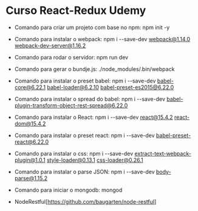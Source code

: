 # Curso React-Redux Udemy

* Comando para criar um projeto com base no npm: npm init -y
* Comando para instalar o webpack: npm i --save-dev webpack@1.14.0 webpack-dev-server@1.16.2
* Comando para rodar o servidor: npm run dev
* Comando para gerar o bundje.js: ./node_modules/.bin/webpack
* Comando para instalar o preset babel: npm i --save-dev babel-core@6.22.1 babel-loader@6.2.10 babel-preset-es2015@6.22.0
* Comando para instalar o spread do babel: npm i --save-dev babel-plugin-transform-object-rest-spread@6.22.0
* Comando para instalar o React: npm i --save-dev react@15.4.2 react-dom@15.4.2
* Comando para instalar o preset react: npm i --save-dev babel-preset-react@6.22.0
* Comando para instalar o css: npm i --save-dev extract-text-webpack-plugin@1.0.1 style-loader@0.13.1 css-loader@0.26.1
* Comando para instalar o parse JSON: npm i --save-dev body-parse@1.15.2
* Comando para iniciar o mongodb: mongod

* NodeRestful[https://github.com/baugarten/node-restful]